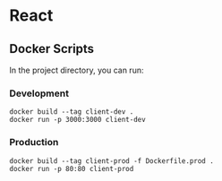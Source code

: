# React
## Docker Scripts

In the project directory, you can run:

### Development

```
docker build --tag client-dev .
docker run -p 3000:3000 client-dev
```

### Production

```
docker build --tag client-prod -f Dockerfile.prod .
docker run -p 80:80 client-prod
```